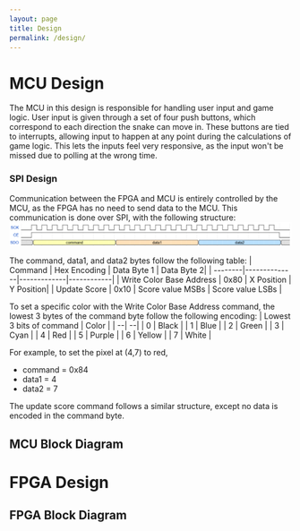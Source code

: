 ```yaml
---
layout: page
title: Design
permalink: /design/
---
```


# MCU Design
The MCU in this design is responsible for handling user input and game logic. User input is given through a set of four push buttons, which correspond to each direction the snake can move in. These buttons are tied to interrupts, allowing input to happen at any point during the calculations of game logic. This lets the inputs feel very responsive, as the input won't be missed due to polling at the wrong time. 

### SPI Design
Communication between the FPGA and MCU is entirely controlled by the MCU, as the FPGA has no need to send data to the MCU. This communication is done over SPI, with the following structure:
![SPI Timing Diagram](./assets/img/spi_timing.png)

The command, data1, and data2 bytes follow the following table:
| Command | Hex Encoding | Data Byte 1 | Data Byte 2|
| --------|--------------|-------------|------------|
| Write Color Base Address | 0x80 | X Position | Y Position|
| Update Score | 0x10 | Score value MSBs | Score value LSBs |

To set a specific color with the Write Color Base Address command, the lowest 3 bytes of the command byte follow the following encoding:
| Lowest 3 bits of command | Color |
| --| --|
| 0 | Black |
| 1 | Blue | 
| 2 | Green | 
| 3 | Cyan |
| 4 | Red |
| 5 | Purple | 
| 6 | Yellow | 
| 7 | White | 

For example, to set the pixel at (4,7) to red,
- command = 0x84
- data1 = 4
- data2 = 7

The update score command follows a similar structure, except no data is encoded in the command byte.




## MCU Block Diagram

# FPGA Design

## FPGA Block Diagram
